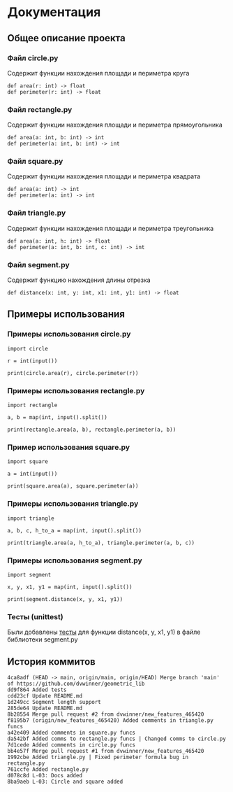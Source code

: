 
# Документация #
## Общее описание проекта ##
### Файл circle.py ###
Содержит функции нахождения площади и периметра круга
```
def area(r: int) -> float
def perimeter(r: int) -> float
```

### Файл rectangle.py ###
Содержит функции нахождения площади и периметра прямоугольника
```
def area(a: int, b: int) -> int
def perimeter(a: int, b: int) -> int
```

### Файл square.py ###
Содержит функции нахождения площади и периметра квадрата
```
def area(a: int) -> int
def perimeter(a: int) -> int
```

### Файл triangle.py ###
Содержит функции нахождения площади и периметра треугольника
```
def area(a: int, h: int) -> float
def perimeter(a: int, b: int, c: int) -> int
```

### Файл segment.py ###
Содержит функцию нахождения длины отрезка
```
def distance(x: int, y: int, x1: int, y1: int) -> float
```

## Примеры использования ##
### Примеры использования circle.py
```
import circle

r = int(input())

print(circle.area(r), circle.perimeter(r))
```

### Примеры использования rectangle.py
```
import rectangle

a, b = map(int, input().split())

print(rectangle.area(a, b), rectangle.perimeter(a, b))
```

### Пример использования square.py ###
```
import square

a = int(input())

print(square.area(a), square.perimeter(a))
```

### Примеры использования triangle.py
```
import triangle

a, b, c, h_to_a = map(int, input().split())

print(triangle.area(a, h_to_a), triangle.perimeter(a, b, c))
```

### Примеры использования segment.py
```
import segment

x, y, x1, y1 = map(int, input().split())

print(segment.distance(x, y, x1, y1))
```

### Тесты (unittest)
Были добавлены [тесты](../tests/test.py) для функции distance(x, y, x1, y1) в файле библиотеки segment.py

## История коммитов ##
```
4ca8adf (HEAD -> main, origin/main, origin/HEAD) Merge branch 'main' of https://github.com/dvwinner/geometric_lib                                                                                   
dd9f864 Added tests
cdd23cf Update README.md
1d249cc Segment length support
285de64 Update README.md
8b28554 Merge pull request #2 from dvwinner/new_features_465420
f8195b7 (origin/new_features_465420) Added comments in triangle.py funcs
a42e409 Added comments in square.py funcs
da542bf Added comms to rectangle.py funcs | Changed comms to circle.py
7d1cede Added comments in circle.py funcs
bb4e57f Merge pull request #1 from dvwinner/new_features_465420
1992cbe Added triangle.py | Fixed perimeter formula bug in rectangle.py
761ccfe Added rectangle.py
d078c8d L-03: Docs added
8ba9aeb L-03: Circle and square added
```

